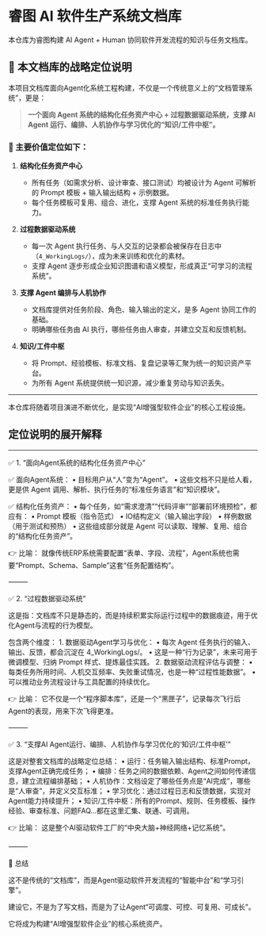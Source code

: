 # 睿图 AI 软件生产系统文档库

本仓库为睿图构建 AI Agent + Human 协同软件开发流程的知识与任务文档库。

## 🧠 本文档库的战略定位说明

本项目文档库面向Agent化系统工程构建，不仅是一个传统意义上的“文档管理系统”，更是：

> **一个面向 Agent 系统的结构化任务资产中心 + 过程数据驱动系统，支撑 AI Agent 运行、编排、人机协作与学习优化的“知识/工件中枢”。**

### 📌 主要价值定位如下：

1. **结构化任务资产中心**
   - 所有任务（如需求分析、设计审查、接口测试）均被设计为 Agent 可解析的 Prompt 模板 + 输入输出结构 + 示例数据。
   - 每个任务模板可复用、组合、进化，支撑 Agent 系统的标准任务执行能力。

2. **过程数据驱动系统**
   - 每一次 Agent 执行任务、与人交互的记录都会被保存在日志中（`4_WorkingLogs/`），成为未来训练和优化的素材。
   - 支撑 Agent 逐步形成企业知识图谱和语义模型，形成真正“可学习的流程系统”。

3. **支撑 Agent 编排与人机协作**
   - 文档库提供对任务阶段、角色、输入输出的定义，是多 Agent 协同工作的基础。
   - 明确哪些任务由 AI 执行，哪些任务由人审查，并建立交互和反馈机制。

4. **知识/工件中枢**
   - 将 Prompt、经验模板、标准文档、复盘记录等汇聚为统一的知识资产平台。
   - 为所有 Agent 系统提供统一知识源，减少重复劳动与知识丢失。

---

本仓库将随着项目演进不断优化，是实现“AI增强型软件企业”的核心工程设施。


## 定位说明的展开解释
---

✅ 1. “面向Agent系统的结构化任务资产中心”

✅ 面向Agent系统：
	•	目标用户从“人”变为“Agent”。
	•	这些文档不只是给人看，更是供 Agent 调用、解析、执行任务的“标准任务语言”和“知识模块”。

✅ 结构化任务资产：
	•	每个任务，如“需求澄清”“代码评审”“部署前环境预检”，都应有：
	•	Prompt 模板（指令范式）
	•	IO结构定义（输入输出字段）
	•	样例数据（用于测试和预热）
	•	这些组成部分就是 Agent 可以读取、理解、复用、组合的“结构化任务资产”。

👉 比喻： 就像传统ERP系统需要配置“表单、字段、流程”，Agent系统也需要“Prompt、Schema、Sample”这套“任务配置结构”。

⸻

✅ 2. “过程数据驱动系统”

这是指：文档库不只是静态的，而是持续积累实际运行过程中的数据痕迹，用于优化Agent与流程的行为模型。

包含两个维度：
	1.	数据驱动Agent学习与优化：
	•	每次 Agent 任务执行的输入、输出、反馈，都会沉淀在 4_WorkingLogs/。
	•	这是一种“行为记录”，未来可用于微调模型、归纳 Prompt 样式、提炼最佳实践。
	2.	数据驱动流程评估与调整：
	•	每类任务所用时间、人机交互频率、失败重试情况，也是一种“过程性能数据”。
	•	可以推动业务流程设计与工具配置的持续优化。

👉 比喻： 它不仅是一个“程序脚本库”，还是一个“黑匣子”，记录每次飞行后Agent的表现，用来下次飞得更准。

⸻

✅ 3. “支撑AI Agent运行、编排、人机协作与学习优化的‘知识/工件中枢’”

这是对整套文档库的战略定位总结：
	•	运行：任务输入输出结构、标准Prompt，支撑Agent正确完成任务；
	•	编排：任务之间的数据依赖、Agent之间如何传递信息，建立流程编排基础；
	•	人机协作：文档设定了哪些任务点是“AI完成”，哪些是“人审查”，并定义交互标准；
	•	学习优化：通过过程日志和反馈数据，实现对Agent能力持续提升；
	•	知识/工件中枢：所有的Prompt、规则、任务模板、操作经验、审查标准、问题FAQ…都在这里汇集、联通、可调用。

👉 比喻： 这是整个AI驱动软件工厂的“中央大脑+神经网络+记忆系统”。

⸻

🧭 总结

这不是传统的“文档库”，而是Agent驱动软件开发流程的“智能中台”和“学习引擎”。

建设它，不是为了写文档，而是为了让Agent“可调度、可控、可复用、可成长”。

它将成为构建“AI增强型软件企业”的核心系统资产。

